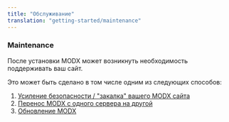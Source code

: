 ```yaml
---
title: "Обслуживание"
translation: "getting-started/maintenance"
---
```


### Maintenance

После установки MODX может возникнуть необходимость поддерживать ваш сайт.

Это может быть сделано в том числе одним из следующих способов:

1. [Усиление безопасности / "закалка" вашего MODX сайта](getting-started/maintenance/securing-modx.md)
2. [Перенос MODX с одного сервера на другой](getting-started/maintenance/moving-your-site.md)
3. [Обновление MODX](getting-started/maintenance/upgrading.md)
